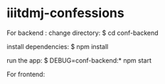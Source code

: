 # iiitdmj-confessions

For backend : 
change directory:
    $ cd conf-backend

install dependencies:
    $ npm install

run the app:
    $ DEBUG=conf-backend:* npm start

For frontend:
